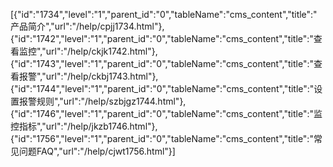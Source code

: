 [{"id":"1734","level":"1","parent_id":"0","tableName":"cms_content","title":"产品简介","url":"/help/cpjj1734.html"},{"id":"1742","level":"1","parent_id":"0","tableName":"cms_content","title":"查看监控","url":"/help/ckjk1742.html"},{"id":"1743","level":"1","parent_id":"0","tableName":"cms_content","title":"查看报警","url":"/help/ckbj1743.html"},{"id":"1744","level":"1","parent_id":"0","tableName":"cms_content","title":"设置报警规则","url":"/help/szbjgz1744.html"},{"id":"1746","level":"1","parent_id":"0","tableName":"cms_content","title":"监控指标","url":"/help/jkzb1746.html"},{"id":"1756","level":"1","parent_id":"0","tableName":"cms_content","title":"常见问题FAQ","url":"/help/cjwt1756.html"}]